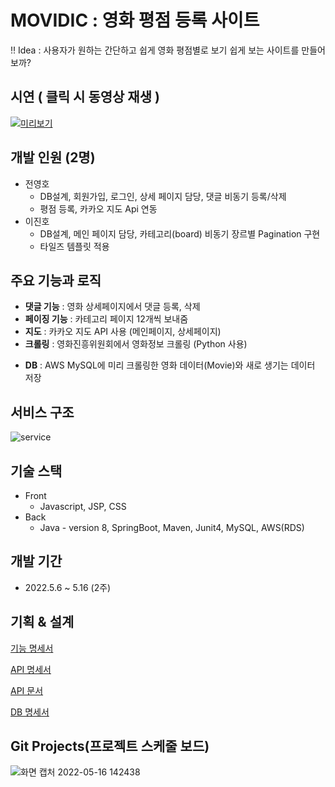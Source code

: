 # MOVIDIC : 영화 평점 등록 사이트

‼ Idea : 사용자가 원하는 간단하고 쉽게 영화 평점별로 보기 쉽게 보는 사이트를 만들어보까?

## 시연 ( 클릭 시 동영상 재생 )

[![미리보기](https://user-images.githubusercontent.com/93497987/168733189-e1db073f-fe5b-4adf-8acb-a5896c6c5278.png)](https://www.youtube.com/embed/4R1O0B0jTRw)

## 개발 인원 (2명)
- 전영호
    - DB설계, 회원가입, 로그인, 상세 페이지 담당, 댓글 비동기 등록/삭제
    - 평점 등록, 카카오 지도 Api 연동
- 이진호
    - DB설계, 메인 페이지 담당, 카테고리(board) 비동기 장르별 Pagination  구현
    - 타일즈 템플릿 적용

## 주요 기능과 로직

- **댓글 기능** : 영화 상세페이지에서 댓글 등록, 삭제
- **페이징 기능** : 카테고리 페이지 12개씩 보내줌
- **지도** : 카카오 지도 API 사용 (메인페이지, 상세페이지)
- **크롤링** : 영화진흥위원회에서 영화정보 크롤링 (Python 사용)
<!-- - **배포** : AWS EC2로 배포하고 도메인에 연동 (jar파일로 빌드) -->
- **DB** : AWS MySQL에 미리 크롤링한 영화 데이터(Movie)와 새로 생기는 데이터 저장

## 서비스 구조

![service](https://user-images.githubusercontent.com/93497987/168542386-f81daff4-43b0-4153-bf6c-ebe9b216ba45.jpg)



## 기술 스택

- Front
    - Javascript, JSP, CSS
- Back
    - Java - version 8, SpringBoot, Maven, Junit4, MySQL, AWS(RDS)


## 개발 기간

- 2022.5.6 ~ 5.16  (2주)
    

## 기획 & 설계

[기능 명세서](https://inky-krypton-cd8.notion.site/Java-f94cdf5191b646e6a308c2a5bffab496)

[API 명세서](https://inky-krypton-cd8.notion.site/API-4e0be387f60745809b04828a2f09a730)

[API 문서](https://inky-krypton-cd8.notion.site/API-cc02652dec424508acf47c23c7647556)

[DB 명세서](https://inky-krypton-cd8.notion.site/DB-72f71aabc6b04ce29ab19ccf74e90dfe)

## Git Projects(프로젝트 스케줄 보드)
![화면 캡처 2022-05-16 142438](https://user-images.githubusercontent.com/93497987/168541724-7f21d1e9-b533-44b2-bc54-950c57899334.png)
